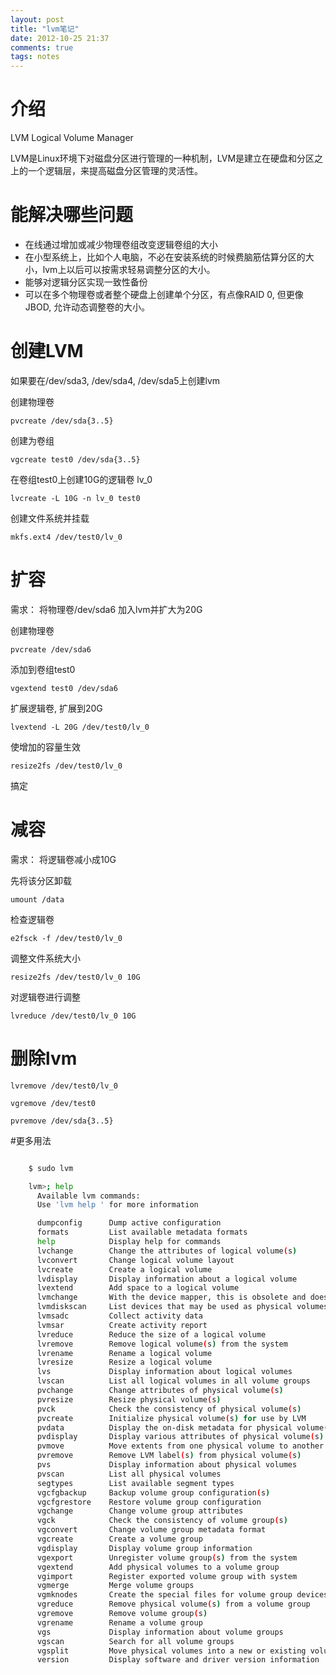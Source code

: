 ```yaml
---
layout: post
title: "lvm笔记"
date: 2012-10-25 21:37
comments: true
tags: notes
---
```


# 介绍

LVM Logical Volume Manager

LVM是Linux环境下对磁盘分区进行管理的一种机制，LVM是建立在硬盘和分区之上的一个逻辑层，来提高磁盘分区管理的灵活性。

# 能解决哪些问题

+ 在线通过增加或减少物理卷组改变逻辑卷组的大小
+ 在小型系统上，比如个人电脑，不必在安装系统的时候费脑筋估算分区的大小，lvm上以后可以按需求轻易调整分区的大小。
+ 能够对逻辑分区实现一致性备份
+ 可以在多个物理卷或者整个硬盘上创建单个分区，有点像RAID 0, 但更像JBOD, 允许动态调整卷的大小。

# 创建LVM

如果要在/dev/sda3, /dev/sda4, /dev/sda5上创建lvm

创建物理卷

    pvcreate /dev/sda{3..5}
创建为卷组

    vgcreate test0 /dev/sda{3..5}
在卷组test0上创建10G的逻辑卷 lv_0

    lvcreate -L 10G -n lv_0 test0
创建文件系统并挂载

    mkfs.ext4 /dev/test0/lv_0

# 扩容

需求： 将物理卷/dev/sda6 加入lvm并扩大为20G

创建物理卷

    pvcreate /dev/sda6
添加到卷组test0

    vgextend test0 /dev/sda6
扩展逻辑卷, 扩展到20G

    lvextend -L 20G /dev/test0/lv_0
使增加的容量生效

    resize2fs /dev/test0/lv_0
搞定

# 减容

需求： 将逻辑卷减小成10G

先将该分区卸载

    umount /data
检查逻辑卷

    e2fsck -f /dev/test0/lv_0
调整文件系统大小

    resize2fs /dev/test0/lv_0 10G
对逻辑卷进行调整

    lvreduce /dev/test0/lv_0 10G

# 删除lvm

    lvremove /dev/test0/lv_0

    vgremove /dev/test0

    pvremove /dev/sda{3..5}

#更多用法

```bash

    $ sudo lvm

    lvm>; help
      Available lvm commands:
      Use 'lvm help ' for more information

      dumpconfig      Dump active configuration
      formats         List available metadata formats
      help            Display help for commands
      lvchange        Change the attributes of logical volume(s)
      lvconvert       Change logical volume layout
      lvcreate        Create a logical volume
      lvdisplay       Display information about a logical volume
      lvextend        Add space to a logical volume
      lvmchange       With the device mapper, this is obsolete and does nothing.
      lvmdiskscan     List devices that may be used as physical volumes
      lvmsadc         Collect activity data
      lvmsar          Create activity report
      lvreduce        Reduce the size of a logical volume
      lvremove        Remove logical volume(s) from the system
      lvrename        Rename a logical volume
      lvresize        Resize a logical volume
      lvs             Display information about logical volumes
      lvscan          List all logical volumes in all volume groups
      pvchange        Change attributes of physical volume(s)
      pvresize        Resize physical volume(s)
      pvck            Check the consistency of physical volume(s)
      pvcreate        Initialize physical volume(s) for use by LVM
      pvdata          Display the on-disk metadata for physical volume(s)
      pvdisplay       Display various attributes of physical volume(s)
      pvmove          Move extents from one physical volume to another
      pvremove        Remove LVM label(s) from physical volume(s)
      pvs             Display information about physical volumes
      pvscan          List all physical volumes
      segtypes        List available segment types
      vgcfgbackup     Backup volume group configuration(s)
      vgcfgrestore    Restore volume group configuration
      vgchange        Change volume group attributes
      vgck            Check the consistency of volume group(s)
      vgconvert       Change volume group metadata format
      vgcreate        Create a volume group
      vgdisplay       Display volume group information
      vgexport        Unregister volume group(s) from the system
      vgextend        Add physical volumes to a volume group
      vgimport        Register exported volume group with system
      vgmerge         Merge volume groups
      vgmknodes       Create the special files for volume group devices in /dev
      vgreduce        Remove physical volume(s) from a volume group
      vgremove        Remove volume group(s)
      vgrename        Rename a volume group
      vgs             Display information about volume groups
      vgscan          Search for all volume groups
      vgsplit         Move physical volumes into a new or existing volume group
      version         Display software and driver version information
```